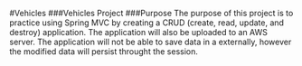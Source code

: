 #Vehicles
###Vehicles Project
###Purpose
The purpose of this project is to practice using Spring MVC by creating a CRUD (create, read, update, and destroy) application.  The application will also be uploaded to an AWS server. The application will not be able to save data in a externally, however the modified data will persist throught the session.

